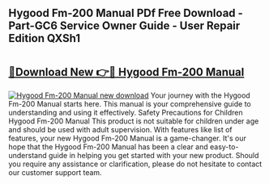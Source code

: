 ## Hygood Fm-200 Manual PDf Free Download - Part-GC6 Service Owner Guide - User Repair Edition QXSh1

# <h2><a href="http://cf26609.oget.top/?id=Hygood+Fm-200+Manual">🔗Download New 👉🔴 Hygood Fm-200 Manual</a></h2>

[![Hygood Fm-200 Manual new download](https://i.imgur.com/5g1atiW.png)](http://cf26609.oget.top/?id=Hygood+Fm-200+Manual)
Your journey with the Hygood Fm-200 Manual starts here. This manual is your comprehensive guide to understanding and using it effectively. Safety Precautions for Children Hygood Fm-200 Manual This product is not suitable for children under age and should be used with adult supervision. With features like list of features, your new Hygood Fm-200 Manual is a game-changer. It's our hope that the Hygood Fm-200 Manual has been a clear and easy-to-understand guide in helping you get started with your new product. Should you require any assistance or clarification, please do not hesitate to contact our customer support team.
